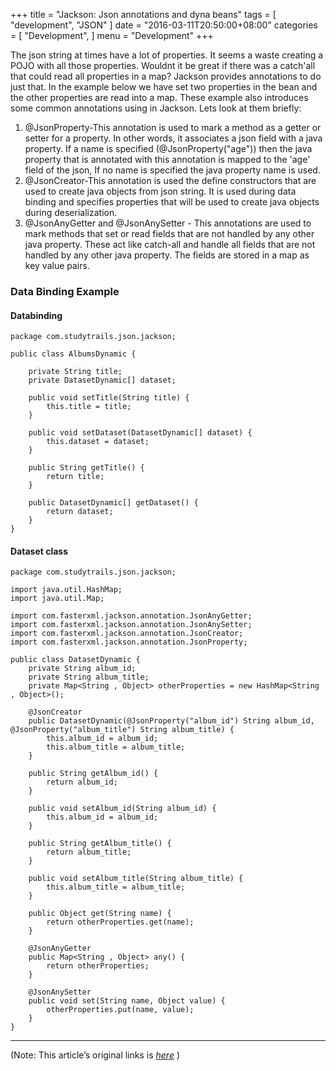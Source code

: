 
+++
title = "Jackson: Json annotations and dyna beans"
tags = [
    "development",
    "JSON"
]
date = "2016-03-11T20:50:00+08:00"
categories = [
    "Development",
]
menu = "Development"
+++

The json string at times have a lot of properties. It seems a waste creating a POJO with all those properties. Wouldnt it be great if there was a catch'all that could read all properties in a map? Jackson provides annotations to do just that. In the example below we have set two properties in the bean and the other properties are read into a map. These example also introduces some common annotations using in Jackson. Lets look at them briefly:

1. @JsonProperty-This annotation is used to mark a method as a getter or setter for a property. In other words, it associates a json field with a java property. If a name is specified (@JsonProperty("age")) then the java property that is annotated with this annotation is mapped to the 'age' field of the json, If no name is specified the java property name is used.
2. @JsonCreator-This annotation is used the define constructors that are used to create java objects from json string. It is used during data binding and specifies properties that will be used to create java objects during deserialization.
3. @JsonAnyGetter and @JsonAnySetter - This annotations are used to mark methods that set or read fields that are not handled by any other java property. These act like catch-all and handle all fields that are not handled by any other java property. The fields are stored in a map as key value pairs.
<!--more-->
### Data Binding Example
#### Databinding
```
package com.studytrails.json.jackson;

public class AlbumsDynamic {

    private String title;
    private DatasetDynamic[] dataset;

    public void setTitle(String title) {
        this.title = title;
    }

    public void setDataset(DatasetDynamic[] dataset) {
        this.dataset = dataset;
    }

    public String getTitle() {
        return title;
    }

    public DatasetDynamic[] getDataset() {
        return dataset;
    }
}
```

#### Dataset class
```
package com.studytrails.json.jackson;

import java.util.HashMap;
import java.util.Map;

import com.fasterxml.jackson.annotation.JsonAnyGetter;
import com.fasterxml.jackson.annotation.JsonAnySetter;
import com.fasterxml.jackson.annotation.JsonCreator;
import com.fasterxml.jackson.annotation.JsonProperty;

public class DatasetDynamic {
    private String album_id;
    private String album_title;
    private Map<String , Object> otherProperties = new HashMap<String , Object>();

    @JsonCreator
    public DatasetDynamic(@JsonProperty("album_id") String album_id, @JsonProperty("album_title") String album_title) {
        this.album_id = album_id;
        this.album_title = album_title;
    }

    public String getAlbum_id() {
        return album_id;
    }

    public void setAlbum_id(String album_id) {
        this.album_id = album_id;
    }

    public String getAlbum_title() {
        return album_title;
    }

    public void setAlbum_title(String album_title) {
        this.album_title = album_title;
    }

    public Object get(String name) {
        return otherProperties.get(name);
    }

    @JsonAnyGetter
    public Map<String , Object> any() {
        return otherProperties;
    }

    @JsonAnySetter
    public void set(String name, Object value) {
        otherProperties.put(name, value);
    }
}
```

------------------

(Note: This article’s original links is [*here*](http://www.studytrails.com/java/json/java-jackson-Annotations-Dynamic-Beans.jsp "Json annotations and dyna beans") )
